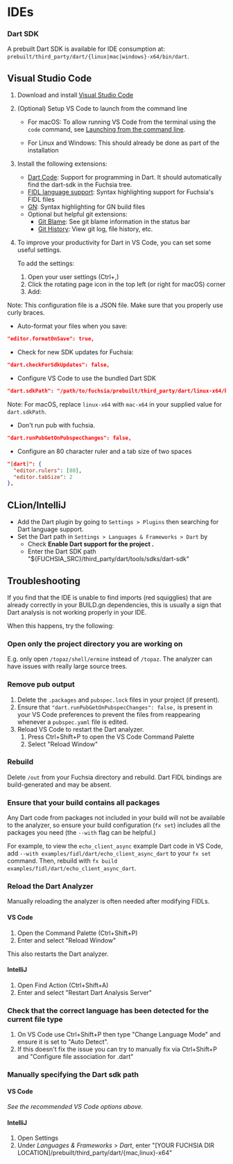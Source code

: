# IDEs

### Dart SDK

A prebuilt Dart SDK is available for IDE consumption at:
`prebuilt/third_party/dart/{linux|mac|windows}-x64/bin/dart`.

## Visual Studio Code

1.  Download and install [Visual Studio Code](https://code.visualstudio.com/)
1.  (Optional) Setup VS Code to launch from the command line

    *   For macOS: To allow running VS Code from the terminal using the `code`
        command, see
        [Launching from the command line](https://code.visualstudio.com/docs/setup/mac#_launching-from-the-command-line).

    *   For Linux and Windows: This should already be done as part of the
        installation

1.  Install the following extensions:

    *   [Dart Code](https://marketplace.visualstudio.com/items?itemName=Dart-Code.dart-code):
        Support for programming in Dart. It should automatically find the dart-sdk in the Fuchsia tree.
    *   [FIDL language support](https://marketplace.visualstudio.com/items?itemName=fuchsia-authors.language-fidl):
        Syntax highlighting support for Fuchsia's FIDL files
    *   [GN](https://marketplace.visualstudio.com/items?itemName=npclaudiu.vscode-gn):
        Syntax highlighting for GN build files
    *   Optional but helpful git extensions:
        *   [Git Blame](https://marketplace.visualstudio.com/items?itemName=waderyan.gitblame):
            See git blame information in the status bar
        *   [Git History](https://marketplace.visualstudio.com/items?itemName=donjayamanne.githistory):
            View git log, file history, etc.

1.  To improve your productivity for Dart in VS Code, you can set some useful
    settings.

    To add the settings:

    1. Open your user settings (Ctrl+,)
    1. Click the rotating page icon in the top left (or right for macOS) corner
    1. Add:

Note: This configuration file is a JSON file. Make sure that you properly use
curly braces.

* Auto-format your files when you save:

```json
"editor.formatOnSave": true,
```

* Check for new SDK updates for Fuchsia:

```json
"dart.checkForSdkUpdates": false,
```

* Configure VS Code to use the bundled Dart SDK


```json
"dart.sdkPath": "/path/to/fuchsia/prebuilt/third_party/dart/linux-x64/bin/dart",
```

Note: For macOS, replace `linux-x64` with `mac-x64` in your supplied value for
`dart.sdkPath`.

* Don't run pub with fuchsia.

```json
"dart.runPubGetOnPubspecChanges": false,
```

* Configure an 80 character ruler and a tab size of two spaces

```json
"[dart]": {
  "editor.rulers": [80],
  "editor.tabSize": 2
},
```

## CLion/IntelliJ

* Add the Dart plugin by going to `Settings > Plugins` then searching for
  Dart language support.
* Set the Dart path in `Settings > Languages & Frameworks > Dart` by
  * Check __Enable Dart support for the project <project name>.__
  * Enter the Dart SDK path "${FUCHSIA_SRC}/third_party/dart/tools/sdks/dart-sdk"


## Troubleshooting

If you find that the IDE is unable to find imports (red squigglies) that are
already correctly in your BUILD.gn dependencies, this is usually a sign that
Dart analysis is not working properly in your IDE.

When this happens, try the following:

### Open only the project directory you are working on

E.g. only open `/topaz/shell/ermine` instead of `/topaz`. The analyzer can have
issues with really large source trees.

### Remove pub output

1.  Delete the `.packages` and `pubspec.lock` files in your project (if
    present).
1.  Ensure that `"dart.runPubGetOnPubspecChanges": false,` is present in your
    VS Code preferences to prevent the files from reappearing whenever a
    `pubspec.yaml` file is edited.
1.  Reload VS Code to restart the Dart analyzer.
    1.  Press Ctrl+Shift+P to open the VS Code Command Palette
    1.  Select "Reload Window"

### Rebuild

Delete `/out` from your Fuchsia directory and rebuild. Dart FIDL bindings are
build-generated and may be absent.

### Ensure that your build contains all packages

Any Dart code from packages not included in your build will not be available to
the analyzer, so ensure your build configuration (`fx set`) includes all
the packages you need (the `--with` flag can be helpful.)

For example, to view the `echo_client_async` example Dart code in VS Code, add
`--with examples/fidl/dart/echo_client_async_dart` to your `fx set`
command. Then, rebuild with `fx build examples/fidl/dart/echo_client_async_dart`.

### Reload the Dart Analyzer

Manually reloading the analyzer is often needed after modifying FIDLs.

#### VS Code

1.  Open the Command Palette (Ctrl+Shift+P)
1.  Enter and select "Reload Window"

This also restarts the Dart analyzer.

#### IntelliJ

1.  Open Find Action (Ctrl+Shift+A)
1.  Enter and select "Restart Dart Analysis Server"

### Check that the correct language has been detected for the current file type
1.  On VS Code use Ctrl+Shift+P then type "Change Language Mode" and ensure it is set to "Auto Detect".
1.  If this doesn't fix the issue you can try to manually fix via Ctrl+Shift+P and "Configure file association for .dart"

### Manually specifying the Dart sdk path

#### VS Code

_See the recommended VS Code options above._

#### IntelliJ

1.  Open Settings
1.  Under *Languages & Frameworks* > *Dart*, enter "[YOUR FUCHSIA DIR LOCATION]/prebuilt/third_party/dart/{mac,linux}-x64"

